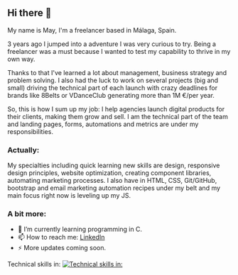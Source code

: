 ## Hi there 👋

My name is May, I'm a freelancer based in Málaga, Spain.

3 years ago I jumped into a adventure I was very curious to try. Being a freelancer was a must because I wanted to test my capability to thrive in my own way.

Thanks to that I've learned a lot about management, business strategy and problem solving. I also had the luck to work on several projects (big and small) driving the technical part of each launch with crazy deadlines for brands like 8Belts or VDanceClub generating more than 1M €/per year.

So, this is how I sum up my job: I help agencies launch digital products for their clients, making them grow and sell. I am the technical part of the team and landing pages, forms, automations and metrics are under my responsibilities.

### Actually:
My specialties including quick learning new skills are design, responsive design principles, website optimization, creating component libraries, automating marketing processes. I also have in HTML, CSS, Git/GitHub, bootstrap and email marketing automation recipes under my belt and my main focus right now is leveling up my JS.

### A bit more:
- 🌱 I’m currently learning programming in C.
- 📫 How to reach me: [LinkedIn](https://www.linkedin.com/in/meyallidem/)
- ⚡ More updates coming soon.

Technical skills in:
[![Technical skills in:](https://skillicons.dev/icons?i=html,css,git,codepen,figma)](https://skillicons.dev)
